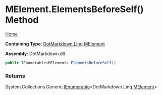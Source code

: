 # MElement\.ElementsBeforeSelf\(\) Method

[Home](../../../../README.md)

**Containing Type**: [DotMarkdown.Linq](../../README.md)\.[MElement](../README.md)

**Assembly**: DotMarkdown\.dll

```csharp
public IEnumerable<MElement> ElementsBeforeSelf()
```

### Returns

System\.Collections\.Generic\.[IEnumerable](https://docs.microsoft.com/en-us/dotnet/api/system.collections.generic.ienumerable-1)\<DotMarkdown\.Linq\.[MElement](../README.md)>

